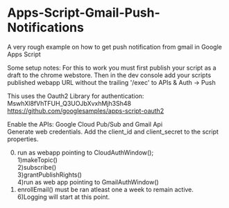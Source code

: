 # Apps-Script-Gmail-Push-Notifications
A very rough example on how to get push notification from gmail in Google Apps Script

Some setup notes:
For this to work you must first publish your script as a draft to the chrome webstore. Then in the dev console add your scripts published webapp URL without the trailing '/exec' to APIs & Auth -> Push

This uses the Oauth2 Library for authentication:
MswhXl8fVhTFUH_Q3UOJbXvxhMjh3Sh48  
https://github.com/googlesamples/apps-script-oauth2

Enable the APIs: Google Cloud Pub/Sub and Gmail Api  
Generate web credentials. Add the client_id and client_secret to the script properties.


0) run as webapp pointing to CloudAuthWindow();  
1)makeTopic()  
2)subscribe()  
3)grantPublishRights()  
4)run as web app pointing to GmailAuthWindow()  
5) enrollEmail() must be ran atleast one a week to remain active.  
6)Logging will start at this point.

